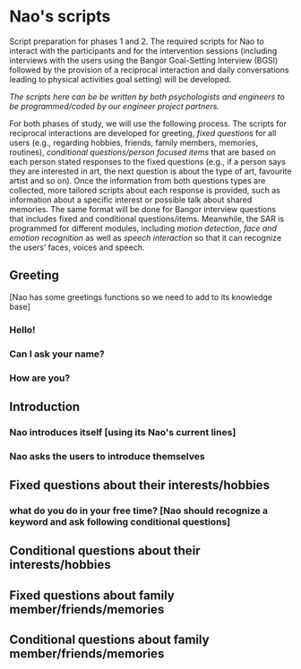 # Nao's scripts

Script preparation for phases 1 and 2. The required scripts for Nao to interact with the participants and for the intervention sessions (including interviews with  the users using the Bangor Goal-Setting Interview (BGSI) followed by the provision of a reciprocal interaction and daily conversations leading to physical activities goal setting) will be developed. 

*The scripts here can be be written by both psychologists and engineers to be programmed/coded by our engineer project partners.*

For both phases of study, we will use the following process. The scripts for reciprocal interactions are developed for greeting, *fixed questions* for all users (e.g., regarding hobbies, friends, family members, memories, routines), *conditional questions/person focused items* that are based on each person stated responses to the fixed questions (e.g., if a person says they are interested in art, the next question is about the type of art, favourite artist and so on). Once the information from both questions types are collected, more tailored scripts about each response is provided, such as information about a specific interest or possible talk about shared memories. The same format will be done for Bangor interview questions that includes fixed and conditional questions/items. Meanwhile, the SAR is programmed for different modules, including *motion detection*, *face and emotion recognition* as well as *speech interaction* so that it can recognize the users’ faces, voices and speech. 

## **Greeting** 
 [Nao has some greetings functions so we need to add to its knowledge base]
### Hello! 
### Can I ask your name?
### How are you?


## **Introduction**
### Nao introduces itself [using its Nao's current lines] 
### Nao asks the users to introduce themselves

## **Fixed questions about their interests/hobbies**
### what do you do in your free time? [Nao should recognize a keyword and ask following conditional questions]

## **Conditional questions about their interests/hobbies**
###


## Fixed questions about family member/friends/memories
###

## **Conditional questions about family member/friends/memories**

